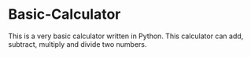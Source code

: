 # Basic-Calculator
This is a very basic calculator written in Python.
This calculator can add, subtract, multiply and divide two numbers.
